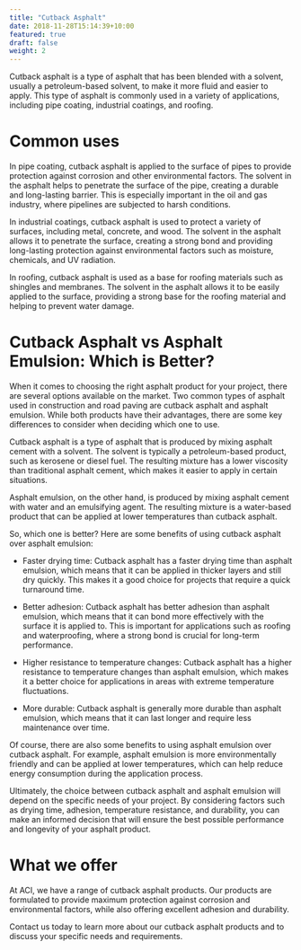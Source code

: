 ```yaml
---
title: "Cutback Asphalt"
date: 2018-11-28T15:14:39+10:00
featured: true
draft: false
weight: 2
---
```


Cutback asphalt is a type of asphalt that has been blended with a solvent, usually a petroleum-based solvent, to make it more fluid and easier to apply. This type of asphalt is commonly used in a variety of applications, including pipe coating, industrial coatings, and roofing.

# Common uses

In pipe coating, cutback asphalt is applied to the surface of pipes to provide protection against corrosion and other environmental factors. The solvent in the asphalt helps to penetrate the surface of the pipe, creating a durable and long-lasting barrier. This is especially important in the oil and gas industry, where pipelines are subjected to harsh conditions.

In industrial coatings, cutback asphalt is used to protect a variety of surfaces, including metal, concrete, and wood. The solvent in the asphalt allows it to penetrate the surface, creating a strong bond and providing long-lasting protection against environmental factors such as moisture, chemicals, and UV radiation.

In roofing, cutback asphalt is used as a base for roofing materials such as shingles and membranes. The solvent in the asphalt allows it to be easily applied to the surface, providing a strong base for the roofing material and helping to prevent water damage.

# Cutback Asphalt vs Asphalt Emulsion: Which is Better?

When it comes to choosing the right asphalt product for your project, there are several options available on the market. Two common types of asphalt used in construction and road paving are cutback asphalt and asphalt emulsion. While both products have their advantages, there are some key differences to consider when deciding which one to use.

Cutback asphalt is a type of asphalt that is produced by mixing asphalt cement with a solvent. The solvent is typically a petroleum-based product, such as kerosene or diesel fuel. The resulting mixture has a lower viscosity than traditional asphalt cement, which makes it easier to apply in certain situations.

Asphalt emulsion, on the other hand, is produced by mixing asphalt cement with water and an emulsifying agent. The resulting mixture is a water-based product that can be applied at lower temperatures than cutback asphalt.

So, which one is better? Here are some benefits of using cutback asphalt over asphalt emulsion:

- Faster drying time: Cutback asphalt has a faster drying time than asphalt emulsion, which means that it can be applied in thicker layers and still dry quickly. This makes it a good choice for projects that require a quick turnaround time.

- Better adhesion: Cutback asphalt has better adhesion than asphalt emulsion, which means that it can bond more effectively with the surface it is applied to. This is important for applications such as roofing and waterproofing, where a strong bond is crucial for long-term performance.

- Higher resistance to temperature changes: Cutback asphalt has a higher resistance to temperature changes than asphalt emulsion, which makes it a better choice for applications in areas with extreme temperature fluctuations.

- More durable: Cutback asphalt is generally more durable than asphalt emulsion, which means that it can last longer and require less maintenance over time.

Of course, there are also some benefits to using asphalt emulsion over cutback asphalt. For example, asphalt emulsion is more environmentally friendly and can be applied at lower temperatures, which can help reduce energy consumption during the application process.

Ultimately, the choice between cutback asphalt and asphalt emulsion will depend on the specific needs of your project. By considering factors such as drying time, adhesion, temperature resistance, and durability, you can make an informed decision that will ensure the best possible performance and longevity of your asphalt product.

# What we offer

At ACI, we have a range of cutback asphalt products. Our products are formulated to provide maximum protection against corrosion and environmental factors, while also offering excellent adhesion and durability. 

Contact us today to learn more about our cutback asphalt products and to discuss your specific needs and requirements.
